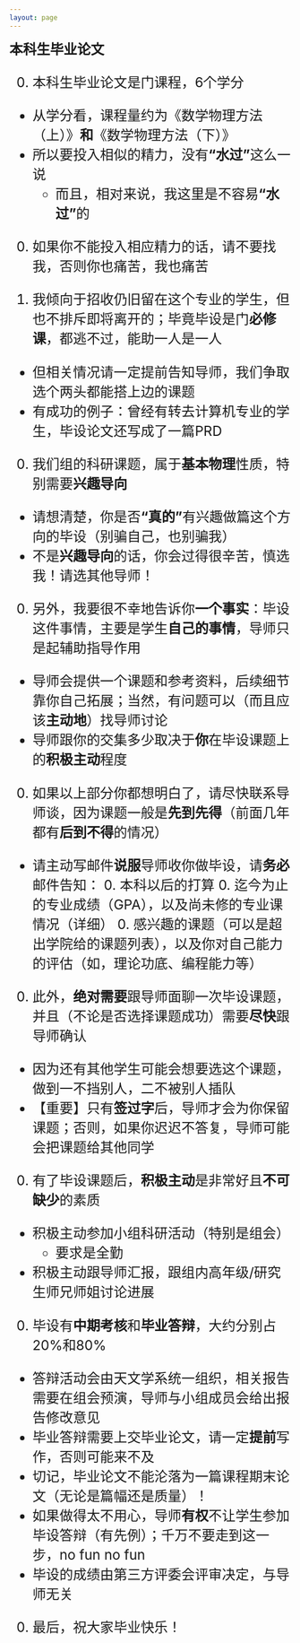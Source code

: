 ```yaml
---
layout: page
---
```


<big><big><big> **本科生毕业论文**

0. 本科生毕业论文是门课程，6个学分
  - 从学分看，课程量约为《数学物理方法（上）》**和**《数学物理方法（下）》
  - 所以要投入相似的精力，没有<b>“水过”</b>这么一说
    - 而且，相对来说，我这里是不容易<b>“水过”</b>的

0. 如果你不能投入相应精力的话，请不要找我，否则你也痛苦，我也痛苦

0. 我倾向于招收仍旧留在这个专业的学生，但也不排斥即将离开的；毕竟毕设是门**必修课**，都逃不过，能助一人是一人
  - 但相关情况请一定提前告知导师，我们争取选个两头都能搭上边的课题 
  - 有成功的例子：曾经有转去计算机专业的学生，毕设论文还写成了一篇PRD

0. 我们组的科研课题，属于**基本物理**性质，特别需要**兴趣导向**
  - 请想清楚，你是否<b>“真的”</b>有兴趣做篇这个方向的毕设（别骗自己，也别骗我）
  - 不是**兴趣导向**的话，你会过得很辛苦，慎选我！请选其他导师！

0. 另外，我要很不幸地告诉你**一个事实**：毕设这件事情，主要是学生**自己的事情**，导师只是起辅助指导作用
  - 导师会提供一个课题和参考资料，后续细节靠你自己拓展；当然，有问题可以（而且应该**主动地**）找导师讨论
  - 导师跟你的交集多少取决于**你**在毕设课题上的**积极主动**程度

0. 如果以上部分你都想明白了，请尽快联系导师谈，因为课题一般是**先到先得**（前面几年都有**后到不得**的情况）
  - 请主动写邮件**说服**导师收你做毕设，请**务必**邮件告知：
    0. 本科以后的打算
    0. 迄今为止的专业成绩（GPA），以及尚未修的专业课情况（详细）
    0. 感兴趣的课题（可以是超出学院给的课题列表），以及你对自己能力的评估（如，理论功底、编程能力等）

0. 此外，**绝对需要**跟导师面聊一次毕设课题，并且（不论是否选择课题成功）需要**尽快**跟导师确认
  - 因为还有其他学生可能会想要选这个课题，做到一不挡别人，二不被别人插队
  - 【重要】只有**签过字**后，导师才会为你保留课题；否则，如果你迟迟不答复，导师可能会把课题给其他同学

0. 有了毕设课题后，**积极主动**是非常好且**不可缺少**的素质
  - 积极主动参加小组科研活动（特别是组会）
    - 要求是全勤
  - 积极主动跟导师汇报，跟组内高年级/研究生师兄师姐讨论进展

0. 毕设有**中期考核**和**毕业答辩**，大约分别占20%和80%
  - 答辩活动会由天文学系统一组织，相关报告需要在组会预演，导师与小组成员会给出报告修改意见
  - 毕业答辩需要上交毕业论文，请一定**提前**写作，否则可能来不及
  - 切记，毕业论文不能沦落为一篇课程期末论文（无论是篇幅还是质量）！
  - 如果做得太不用心，导师**有权**不让学生参加毕设答辩（有先例）；千万不要走到这一步，no fun no fun
  - 毕设的成绩由第三方评委会评审决定，与导师无关

0. 最后，祝大家毕业快乐！
